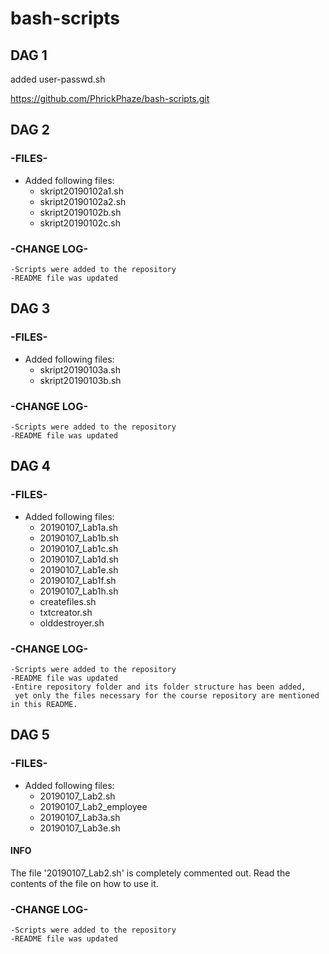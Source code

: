 # bash-scripts

## DAG 1 ##
added user-passwd.sh

https://github.com/PhrickPhaze/bash-scripts.git

## DAG 2 ##

### -FILES- ###
* Added following files:  
	+ skript20190102a1.sh  
	+ skript20190102a2.sh  
	+ skript20190102b.sh  
	+ skript20190102c.sh  

### -CHANGE LOG- ###
	-Scripts were added to the repository
	-README file was updated
	

## DAG 3 ##

### -FILES- ###
* Added following files:  
	+ skript20190103a.sh  
	+ skript20190103b.sh  


### -CHANGE LOG- ###
	-Scripts were added to the repository
	-README file was updated

## DAG 4 ##

### -FILES- ###
* Added following files:  
	+ 20190107_Lab1a.sh  
	+ 20190107_Lab1b.sh
	+ 20190107_Lab1c.sh  
	+ 20190107_Lab1d.sh
	+ 20190107_Lab1e.sh  
	+ 20190107_Lab1f.sh
	+ 20190107_Lab1h.sh
	+ createfiles.sh
	+ txtcreator.sh
	+ olddestroyer.sh

### -CHANGE LOG- ###
	-Scripts were added to the repository
	-README file was updated
	-Entire repository folder and its folder structure has been added,
	 yet only the files necessary for the course repository are mentioned in this README.
## DAG 5 ##


### -FILES- ###
* Added following files:  
	+ 20190107_Lab2.sh
	+ 20190107_Lab2_employee  
	+ 20190107_Lab3a.sh  
	+ 20190107_Lab3e.sh  
	
#### INFO ####
The file '20190107_Lab2.sh' is completely commented out. Read the contents of the file on how to use it.

### -CHANGE LOG- ###
	-Scripts were added to the repository
	-README file was updated
